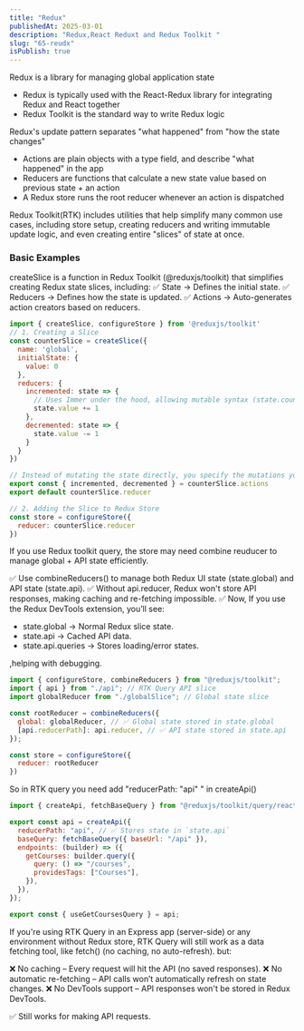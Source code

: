 ```yaml
---
title: "Redux"
publishedAt: 2025-03-01
description: "Redux,React Reduxt and Redux Toolkit "
slug: "65-reudx"
isPublish: true
---
```


Redux is a library for managing global application state
* Redux is typically used with the React-Redux library for integrating Redux and React together
* Redux Toolkit is the standard way to write Redux logic

Redux's update pattern separates "what happened" from "how the state changes"
* Actions are plain objects with a type field, and describe "what happened" in the app
* Reducers are functions that calculate a new state value based on previous state + an action
* A Redux store runs the root reducer whenever an action is dispatched

Redux Toolkit(RTK) includes utilities that help simplify many common use cases, including store setup, creating reducers and writing immutable update logic, and even creating entire "slices" of state at once.

### Basic Examples

createSlice is a function in Redux Toolkit (@reduxjs/toolkit) that simplifies creating Redux state slices, including: ✅ State → Defines the initial state.
✅ Reducers → Defines how the state is updated.
✅ Actions → Auto-generates action creators based on reducers.

```js
import { createSlice, configureStore } from '@reduxjs/toolkit'
// 1. Creating a Slice
const counterSlice = createSlice({
  name: 'global',
  initialState: {
    value: 0
  },
  reducers: {
    incremented: state => {
      // Uses Immer under the hood, allowing mutable syntax (state.count += 1).
      state.value += 1
    },
    decremented: state => {
      state.value -= 1
    }
  }
})

// Instead of mutating the state directly, you specify the mutations you want to happen with plain objects called actions. Then you write a special function called a reducer to decide how every action transforms the entire application's state.
export const { incremented, decremented } = counterSlice.actions
export default counterSlice.reducer

// 2. Adding the Slice to Redux Store
const store = configureStore({
  reducer: counterSlice.reducer
})

```
If you use Redux toolkit query, the store may need combine reuducer to manage global + API state efficiently.

✅ Use combineReducers() to manage both Redux UI state (state.global) and API state (state.api).
✅ Without api.reducer, Redux won't store API responses, making caching and re-fetching impossible.
✅ Now, If you use the Redux DevTools extension, you’ll see:

* state.global → Normal Redux slice state.
* state.api → Cached API data.
* state.api.queries → Stores loading/error states.

,helping with debugging.

```js
import { configureStore, combineReducers } from "@reduxjs/toolkit";
import { api } from "./api"; // RTK Query API slice
import globalReducer from "./globalSlice"; // Global state slice

const rootReducer = combineReducers({
  global: globalReducer, // ✅ Global state stored in state.global
  [api.reducerPath]: api.reducer, // ✅ API state stored in state.api
});

const store = configureStore({
  reducer: rootReducer
})
```
So in RTK query you need add "reducerPath: "api" " in createApi()
```js
import { createApi, fetchBaseQuery } from "@reduxjs/toolkit/query/react";

export const api = createApi({
  reducerPath: "api", // ✅ Stores state in `state.api`
  baseQuery: fetchBaseQuery({ baseUrl: "/api" }),
  endpoints: (builder) => ({
    getCourses: builder.query({
      query: () => "/courses",
      providesTags: ["Courses"],
    }),
  }),
});

export const { useGetCoursesQuery } = api;

```
If you're using RTK Query in an Express app (server-side) or any environment without Redux store, RTK Query will still work as a data fetching tool, like fetch() (no caching, no auto-refresh). but:

❌ No caching – Every request will hit the API (no saved responses).
❌ No automatic re-fetching – API calls won’t automatically refresh on state changes.
❌ No DevTools support – API responses won't be stored in Redux DevTools.

✅ Still works for making API requests.

